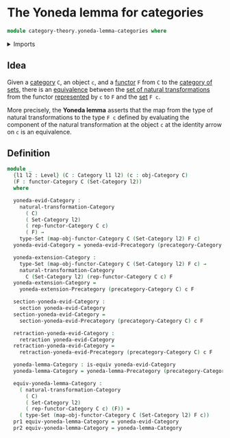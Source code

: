 # The Yoneda lemma for categories

```agda
module category-theory.yoneda-lemma-categories where
```

<details><summary>Imports</summary>

```agda
open import category-theory.categories
open import category-theory.functors-categories
open import category-theory.natural-transformations-categories
open import category-theory.representable-functors-categories
open import category-theory.yoneda-lemma-precategories

open import foundation.category-of-sets
open import foundation.dependent-pair-types
open import foundation.equivalences
open import foundation.retractions
open import foundation.sections
open import foundation.sets
open import foundation.universe-levels
```

</details>

## Idea

Given a [category](category-theory.categories.md) `C`, an object `c`, and a
[functor](category-theory.functors-categories.md) `F` from `C` to the
[category of sets](foundation.category-of-sets.md), there is an
[equivalence](foundation-core.equivalences.md) between the
[set of natural transformations](category-theory.natural-transformations-categories.md)
from the functor
[represented](category-theory.representable-functors-categories.md) by `c` to
`F` and the [set](foundation-core.sets.md) `F c`.

More precisely, the **Yoneda lemma** asserts that the map from the type of
natural transformations to the type `F c` defined by evaluating the component of
the natural transformation at the object `c` at the identity arrow on `c` is an
equivalence.

## Definition

```agda
module _
  {l1 l2 : Level} (C : Category l1 l2) (c : obj-Category C)
  (F : functor-Category C (Set-Category l2))
  where

  yoneda-evid-Category :
    natural-transformation-Category
      ( C)
      ( Set-Category l2)
      ( rep-functor-Category C c)
      ( F) →
    type-Set (map-obj-functor-Category C (Set-Category l2) F c)
  yoneda-evid-Category = yoneda-evid-Precategory (precategory-Category C) c F

  yoneda-extension-Category :
    type-Set (map-obj-functor-Category C (Set-Category l2) F c) →
    natural-transformation-Category
      C (Set-Category l2) (rep-functor-Category C c) F
  yoneda-extension-Category =
    yoneda-extension-Precategory (precategory-Category C) c F

  section-yoneda-evid-Category :
    section yoneda-evid-Category
  section-yoneda-evid-Category =
    section-yoneda-evid-Precategory (precategory-Category C) c F

  retraction-yoneda-evid-Category :
    retraction yoneda-evid-Category
  retraction-yoneda-evid-Category =
    retraction-yoneda-evid-Precategory (precategory-Category C) c F

  yoneda-lemma-Category : is-equiv yoneda-evid-Category
  yoneda-lemma-Category = yoneda-lemma-Precategory (precategory-Category C) c F

  equiv-yoneda-lemma-Category :
    ( natural-transformation-Category
      ( C)
      ( Set-Category l2)
      ( rep-functor-Category C c) (F)) ≃
    ( type-Set (map-obj-functor-Category C (Set-Category l2) F c))
  pr1 equiv-yoneda-lemma-Category = yoneda-evid-Category
  pr2 equiv-yoneda-lemma-Category = yoneda-lemma-Category
```
